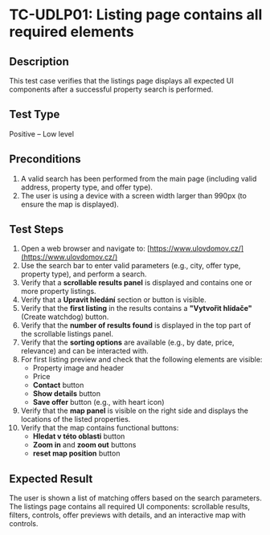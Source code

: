 # TC-UDLP01: Listing page contains all required elements

## Description
This test case verifies that the listings page displays all expected UI components after a successful property search is performed.

## Test Type
Positive – Low level

## Preconditions
1. A valid search has been performed from the main page (including valid address, property type, and offer type).
2. The user is using a device with a screen width larger than 990px (to ensure the map is displayed).

## Test Steps
1. Open a web browser and navigate to: [https://www.ulovdomov.cz/](https://www.ulovdomov.cz/)
2. Use the search bar to enter valid parameters (e.g., city, offer type, property type), and perform a search.
3. Verify that a **scrollable results panel** is displayed and contains one or more property listings.
4. Verify that a **Upravit hledání** section or button is visible.
5. Verify that the **first listing** in the results contains a **"Vytvořit hlídače"** (Create watchdog) button.
6. Verify that the **number of results found** is displayed in the top part of the scrollable listings panel.
7. Verify that the **sorting options** are available (e.g., by date, price, relevance) and can be interacted with.
8. For first listing preview and check that the following elements are visible:
    - Property image and header
    - Price
    - **Contact** button
    - **Show details** button
    - **Save offer** button (e.g., with heart icon)
9. Verify that the **map panel** is visible on the right side and displays the locations of the listed properties.
10. Verify that the map contains functional buttons:
    - **Hledat v této oblasti** button
    - **Zoom in** and **zoom out** buttons
    - **reset map position** button

## Expected Result
The user is shown a list of matching offers based on the search parameters. The listings page contains all required UI components: scrollable results, filters, controls, offer previews with details, and an interactive map with controls.
